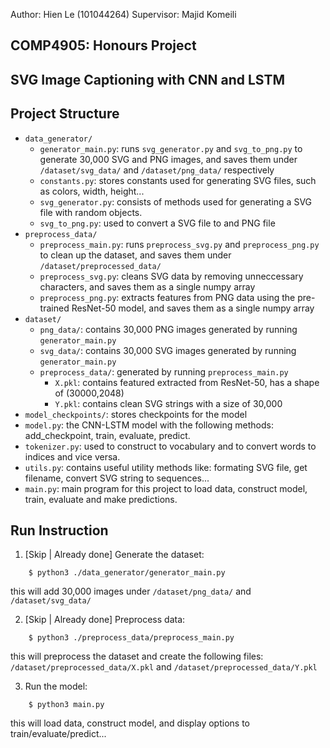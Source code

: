 Author: Hien Le (101044264)
Supervisor: Majid Komeili


## COMP4905: Honours Project
## SVG Image Captioning with CNN and LSTM


## Project Structure
  - `data_generator/`
      - `generator_main.py`: runs `svg_generator.py` and `svg_to_png.py` to generate 30,000 SVG and PNG images, and saves them under `/dataset/svg_data/` and `/dataset/png_data/` respectively
      - `constants.py`: stores constants used for generating SVG files, such as colors, width, height...
      - `svg_generator.py`: consists of methods used for generating a SVG file with random objects.
      - `svg_to_png.py`: used to convert a SVG file to and PNG file
  - `preprocess_data/`
      - `preprocess_main.py`: runs `preprocess_svg.py` and `preprocess_png.py` to clean up the dataset, and saves them under `/dataset/preprocessed_data/`
      - `preprocess_svg.py`: cleans SVG data by removing unneccessary characters, and saves them as a single numpy array
      - `preprocess_png.py`: extracts features from PNG data using the pre-trained ResNet-50 model, and saves them as a single numpy array
  - `dataset/`
      - `png_data/`: contains 30,000 PNG images generated by running `generator_main.py`
      - `svg_data/`: contains 30,000 SVG images generated by running `generator_main.py`
      - `preprocess_data/`: generated by running `preprocess_main.py`
          - `X.pkl`: contains featured extracted from ResNet-50, has a shape of (30000,2048)
          - `Y.pkl`: contains clean SVG strings with a size of 30,000 
  - `model_checkpoints/`: stores checkpoints for the model
  - `model.py`: the CNN-LSTM model with the following methods: add_checkpoint, train, evaluate, predict.
  - `tokenizer.py`: used to construct to vocabulary and to convert words to indices and vice versa.
  - `utils.py`: contains useful utility methods like: formating SVG file, get filename, convert SVG string to sequences...
  - `main.py`: main program for this project to load data, construct model, train, evaluate and make predictions.

## Run Instruction

  1. [Skip | Already done] Generate the dataset:
  ```
      $ python3 ./data_generator/generator_main.py
  ```
  this will add 30,000 images under `/dataset/png_data/` and `/dataset/svg_data/`

  2. [Skip | Already done] Preprocess data:
  ```
      $ python3 ./preprocess_data/preprocess_main.py
  ```
  this will preprocess the dataset and create the following files: `/dataset/preprocessed_data/X.pkl` and `/dataset/preprocessed_data/Y.pkl`

  3. Run the model:
  ```
      $ python3 main.py
  ```
  this will load data, construct model, and display options to train/evaluate/predict...











